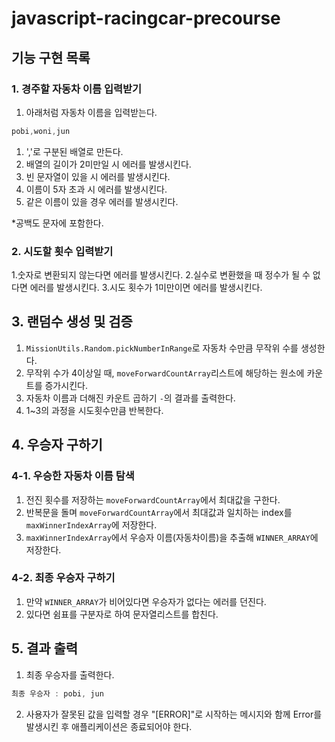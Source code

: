 # javascript-racingcar-precourse

## 기능 구현 목록

### 1. 경주할 자동차 이름 입력받기

1. 아래처럼 자동차 이름을 입력받는다.
```javascript
pobi,woni,jun
```
1.  ','로 구분된 배열로 만든다.
2. 배열의 길이가 2미만일 시 에러를 발생시킨다.
3. 빈 문자열이 있을 시 에러를 발생시킨다.
4. 이름이 5자 초과 시 에러를 발생시킨다.
5. 같은 이름이 있을 경우 에러를 발생시킨다.

*공백도 문자에 포함한다.

### 2. 시도할 횟수 입력받기

1.숫자로 변환되지 않는다면 에러를 발생시킨다.
2.실수로 변환했을 때 정수가 될 수 없다면 에러를 발생시킨다.
3.시도 횟수가 1미만이면 에러를 발생시킨다.

## 3. 랜덤수 생성 및 검증
1. <code>MissionUtils.Random.pickNumberInRange</code>로 자동차 수만큼 무작위 수를 생성한다.
2. 무작위 수가 4이상일 때, <code>moveForwardCountArray</code>리스트에 해당하는 원소에 카운트를 증가시킨다.
3. 자동차 이름과 더해진 카운트 곱하기 <code>-</code>의 결과를 출력한다.
4. 1~3의 과정을 시도횟수만큼 반복한다.

## 4. 우승자 구하기

### 4-1. 우승한 자동차 이름 탐색
1. 전진 횟수를 저장하는 <code>moveForwardCountArray</code>에서 최대값을 구한다.
2. 반복문을 돌며 <code>moveForwardCountArray</code>에서 최대값과 일치하는 index를 <code>maxWinnerIndexArray</code>에 저장한다.
3. <code>maxWinnerIndexArray</code>에서 우승자 이름(자동차이름)을 추출해 <code>WINNER_ARRAY</code>에 저장한다.

### 4-2. 최종 우승자 구하기
1. 만약 <code>WINNER_ARRAY</code>가 비어있다면 우승자가 없다는 에러를 던진다.
2. 있다면 쉼표를 구분자로 하여 문자열리스트를 합친다.

## 5. 결과 출력
1. 최종 우승자를 출력한다.
```javascript
최종 우승자 : pobi, jun
```
2. 사용자가 잘못된 값을 입력할 경우 "[ERROR]"로 시작하는 메시지와 함께 Error를 발생시킨 후 애플리케이션은 종료되어야 한다.